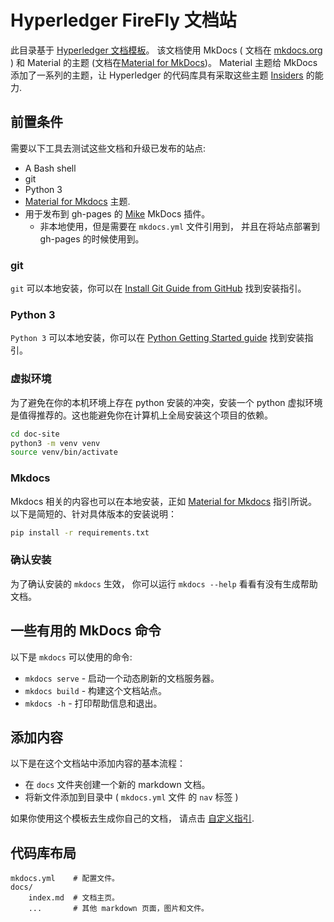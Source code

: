 # Hyperledger FireFly 文档站

此目录基于 [Hyperledger 文档模板](https://github.com/hyperledger-labs/documentation-template)。 该文档使用 MkDocs ( 文档在 [mkdocs.org](https://www.mkdocs.org) ) 和 Material 的主题 (文档在[Material for MkDocs](https://squidfunk.github.io/mkdocs-material/))。 Material 主题给 MkDocs 添加了一系列的主题，让 Hyperledger 的代码库具有采取这些主题 [Insiders](https://squidfunk.github.io/mkdocs-material/insiders/) 的能力.

[Material for MkDocs]: https://squidfunk.github.io/mkdocs-material/
[Mike]: https://github.com/jimporter/mike

## 前置条件

需要以下工具去测试这些文档和升级已发布的站点:

- A Bash shell
- git
- Python 3
- [Material for Mkdocs] 主题.
- 用于发布到 gh-pages 的 [Mike] MkDocs 插件。
  - 非本地使用，但是需要在 `mkdocs.yml` 文件引用到， 并且在将站点部署到 gh-pages 的时候使用到。

### git

`git` 可以本地安装，你可以在 [Install Git Guide from GitHub](https://github.com/git-guides/install-git) 找到安装指引。

### Python 3

`Python 3` 可以本地安装，你可以在 [Python Getting Started guide](https://www.python.org/about/gettingstarted/) 找到安装指引。

### 虚拟环境

为了避免在你的本机环境上存在 python 安装的冲突，安装一个 python 虚拟环境是值得推荐的。这也能避免你在计算机上全局安装这个项目的依赖。


```bash
cd doc-site
python3 -m venv venv
source venv/bin/activate
```

### Mkdocs

Mkdocs 相关的内容也可以在本地安装，正如 [Material for Mkdocs] 指引所说。以下是简短的、针对具体版本的安装说明：


```bash
pip install -r requirements.txt
```

### 确认安装

为了确认安装的 `mkdocs` 生效， 你可以运行  `mkdocs --help` 看看有没有生成帮助文档。

## 一些有用的 MkDocs 命令

以下是 `mkdocs` 可以使用的命令:

- `mkdocs serve` - 启动一个动态刷新的文档服务器。
- `mkdocs build` - 构建这个文档站点。
- `mkdocs -h` - 打印帮助信息和退出。

## 添加内容

以下是在这个文档站中添加内容的基本流程：

- 在 `docs` 文件夹创建一个新的 markdown 文档。
- 将新文件添加到目录中 ( `mkdocs.yml` 文件 的 `nav` 标签 )

如果你使用这个模板去生成你自己的文档， 请点击 [自定义指引](./docs/index.md).

## 代码库布局

    mkdocs.yml    # 配置文件。
    docs/
        index.md  # 文档主页。
        ...       # 其他 markdown 页面，图片和文件。
